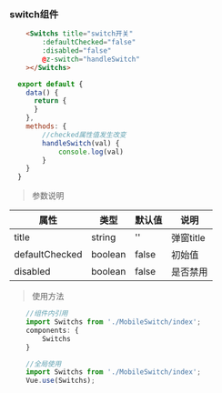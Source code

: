 ### switch组件

```html
    <Switchs title="switch开关" 
        :defaultChecked="false" 
        :disabled="false" 
        @z-switch="handleSwitch"
    ></Switchs>
```

```javascript
  export default {
    data() {
      return {
      }
    },
    methods: {
        //checked属性值发生改变
        handleSwitch(val) {
            console.log(val)
        }
    }
  }
```

> 参数说明

| 属性           | 类型    | 默认值 | 说明      |
| -------------- | ------- | ------ | --------- |
| title          | string  | ''     | 弹窗title |
| defaultChecked | boolean | false  | 初始值    |
| disabled       | boolean | false  | 是否禁用  |

>使用方法

```javascript
    //组件内引用
    import Switchs from './MobileSwitch/index';
    components: {
        Switchs
    }

    //全局使用
    import Switchs from './MobileSwitch/index';
    Vue.use(Switchs);
```
